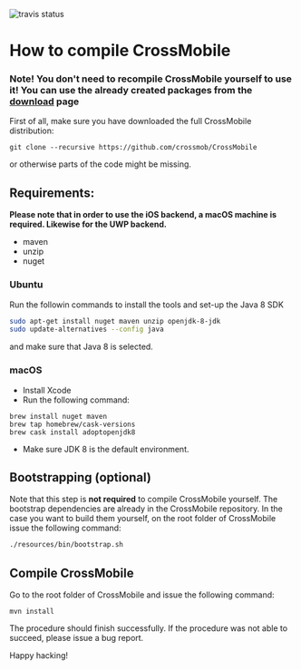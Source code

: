 ![travis status](https://travis-ci.com/crossmob/CrossMobile.svg?branch=master)


# How to compile CrossMobile

### Note! You don't need to recompile CrossMobile yourself to use it! You can use the already created packages from the [download](https://github.com/crossmob/CrossMobile/releases/latest) page

First of all, make sure you have downloaded the full CrossMobile distribution:

```git clone --recursive https://github.com/crossmob/CrossMobile```

or otherwise parts of the code might be missing.

## Requirements:
**Please note that in order to use the iOS backend, a macOS machine is required. Likewise for the UWP backend.**

- maven
- unzip
- nuget

### Ubuntu
Run the followin commands to install the tools and set-up the Java 8 SDK
```sh
sudo apt-get install nuget maven unzip openjdk-8-jdk
sudo update-alternatives --config java
```
and make sure that Java 8 is selected.

### macOS
- Install Xcode
- Run the following command:
```
brew install nuget maven
brew tap homebrew/cask-versions
brew cask install adoptopenjdk8
```
- Make sure JDK 8 is the default environment.

## Bootstrapping (optional)
Note that this step is **not required** to compile CrossMobile yourself. The bootstrap dependencies are already in the CrossMobile repository.
In the case you want to build them yourself, on the root folder of CrossMobile issue the following command:
```sh
./resources/bin/bootstrap.sh
```

## Compile CrossMobile
Go to the root folder of CrossMobile and issue the following command:
```
mvn install
```
The procedure should finish successfully. If the procedure was not able to succeed, please issue a bug report.


Happy hacking!
